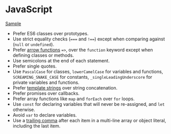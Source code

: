 JavaScript
==========

[Sample](sample.js)

* Prefer ES6 classes over prototypes.
* Use strict equality checks (`===` and `!==`) except when comparing against
  (`null` or `undefined`).
* Prefer [arrow functions] `=>`, over the `function` keyword except when
  defining classes or methods.
* Use semicolons at the end of each statement.
* Prefer single quotes.
* Use `PascalCase` for classes, `lowerCamelCase` for variables and functions,
  `SCREAMING_SNAKE_CASE` for constants, `_singleLeadingUnderscore` for private
  variables and functions.
* Prefer [template strings] over string concatenation.
* Prefer promises over callbacks.
* Prefer array functions like `map` and `forEach` over `for` loops.
* Use `const` for declaring variables that will never be re-assigned, and `let`
  otherwise.
* Avoid `var` to declare variables.
* Use a [trailing comma] after each item in a multi-line array or object
  literal, including the last item.

[template strings]: https://developer.mozilla.org/en-US/docs/Web/JavaScript/Reference/template_strings
[arrow functions]: https://developer.mozilla.org/en-US/docs/Web/JavaScript/Reference/Functions/Arrow_functions
[trailing comma]: /style/javascript/sample.js#L11
